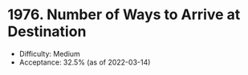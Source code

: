 # 1976. Number of Ways to Arrive at Destination
- Difficulty: Medium
- Acceptance: 32.5% (as of 2022-03-14)
